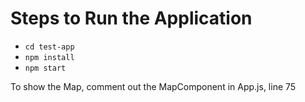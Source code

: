# Steps to Run the Application

* `cd test-app`
* `npm install`
* `npm start`

To show the Map, comment out the MapComponent in App.js, line 75
